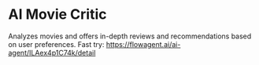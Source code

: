 # AI Movie Critic
Analyzes movies and offers in-depth reviews and recommendations based on user preferences.
Fast try: https://flowagent.ai/ai-agent/ILAex4p1C74k/detail
